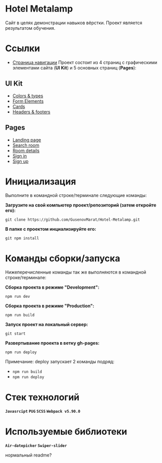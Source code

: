 # Hotel Metalamp

Сайт в целях демонстрации навыков вёрстки. Проект является результатом обучения.

# Ссылки


 - [Страница навигации](https://gusenovmarat.github.io/Hotel-Metalamp/)
Проект состоит из 4 страниц c графическими элементами сайта (**UI Kit**) и 5 основных страниц (**Pages**):
## UI Kit 
 - [Colors & types](https://gusenovmarat.github.io/Hotel-Metalamp/colors-types.html)
 - [Form Elements](https://gusenovmarat.github.io/Hotel-Metalamp/form-elements.html)
 - [Cards](https://gusenovmarat.github.io/Hotel-Metalamp/cards.html)
 - [Headers & footers](https://gusenovmarat.github.io/Hotel-Metalamp/header-footer.html)

## Pages
 - [Landing page](https://gusenovmarat.github.io/Hotel-Metalamp/landing-page.html)
 - [Search room](https://gusenovmarat.github.io/Hotel-Metalamp/search-room.html)
 - [Room details](https://gusenovmarat.github.io/Hotel-Metalamp/room-details.html)
 - [Sign in](https://gusenovmarat.github.io/Hotel-Metalamp/sign-in.html)
 - [Sign up](https://gusenovmarat.github.io/Hotel-Metalamp/sign-up.html)

# Инициализация
Выполните в командной строке/терминале следующие команды:

**Загрузите на свой компьютер проект/репозиторий (затем откройте его):**
```console
git clone https://github.com/GusenovMarat/Hotel-Metalamp.git
```

**В папке с проектом инциализируйте его:**
```console
git npm install
```
# Команды сборки/запуска
Нижеперечисленные команды так же выполняются в командной строке/терминале: 

**Сборка проекта в режиме "Development":**
```console
npm run dev
```
**Сборка проекта в режиме "Production":**
```console
npm run build
```
**Запуск проект на локальный сервер:**
```console
git start
```

**Развертывание проекта в ветку gh-pages:**
```console
npm run deploy
```
Примечание: deploy запускает 2 команды подряд:  
 - `npm run build`  
 - `npm run deploy`


# Стек технологий
**`Javasrcipt` `PUG` `SCSS` `Webpack v5.90.0`**
# Используемые библиотеки
**`Air-datepicker` `Swiper-slider`**

нормальный readme?
